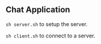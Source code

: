 ## Chat Application

```sh server.sh``` to setup the server.

```sh client.sh``` to connect to a server.
